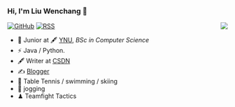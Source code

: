 ### Hi, I'm Liu Wenchang 👋

[![GitHub](https://img.shields.io/badge/dynamic/json?logo=github&label=GitHub&labelColor=495867&color=495867&query=%24.data.totalSubs&url=https%3A%2F%2Fapi.spencerwoo.com%2Fsubstats%2F%3Fsource%3Dgithub%26queryKey%3Dhayschan&style=flat-square)](https://github.com/lwcsjzz)
[![RSS](https://img.shields.io/badge/dynamic/json?logo=rss&logoColor=white&label=RSS&labelColor=95B8D1&color=95B8D1&query=%24.data.totalSubs&url=https%3A%2F%2Fapi.spencerwoo.com%2Fsubstats%2F%3Fsource%3Dfeedly%257Cinoreader%257CfeedsPub%26queryKey%3Dhttps://haysc.tech/feed.xml&style=flat-square)](https://lwcsjzz.github.io/)
<img align="right" src="https://github-readme-stats.vercel.app/api?username=lwcsjzz&show_icons=true&icon_color=CE1D2D&text_color=718096&bg_color=ffffff&hide_title=true" />
- 🍻 Junior at 🖋 [YNU](https://www.YNU.edu.cn), _BSc in Computer Science_
- ⚡ Java / Python.
- 🖋 Writer at [CSDN](https://blog.csdn.net/lwcsjzz)
- ✍️ [Blogger](https://lwcsjzz.github.io/)
- 🏃 Table Tennis / swimming / skiing 
- 🥋 jogging
- ♟ Teamfight Tactics

<!--
<h6>* These nice badges are generated by <a href="https://shields.io/">Shields.io</a> and <a href="https://github.com/spencerwooo/Substats">Substats</a>.</h6>
**lwcsjzz/lwcsjzz** is a ✨ _special_ ✨ repository because its `README.md` (this file) appears on your GitHub profile.

Here are some ideas to get you started:

- 🔭 I’m currently working on ...
- 🌱 I’m currently learning ...
- 👯 I’m looking to collaborate on ...
- 🤔 I’m looking for help with ...
- 💬 Ask me about ...
- 📫 How to reach me: ...
- 😄 Pronouns: ...
- ⚡ Fun fact: ...
-->
